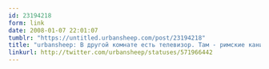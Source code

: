 ```yaml
---
id: 23194218
form: link
date: 2008-01-07 22:01:07
tumblr: "https://untitled.urbansheep.com/post/23194218"
title: "urbansheep: В другой комнате есть телевизор. Там - римские каникулы. Ушел туда. Через пять минут туда уже почти все набились."
linkurl: http://twitter.com/urbansheep/statuses/571966442
---
```


